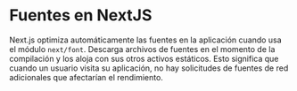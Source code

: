 # Fuentes en NextJS
Next.js optimiza automáticamente las fuentes en la aplicación cuando usa el módulo `next/font`. Descarga archivos de fuentes en el momento de la compilación y los aloja con sus otros activos estáticos. Esto significa que cuando un usuario visita su aplicación, no hay solicitudes de fuentes de red adicionales que afectarían el rendimiento.